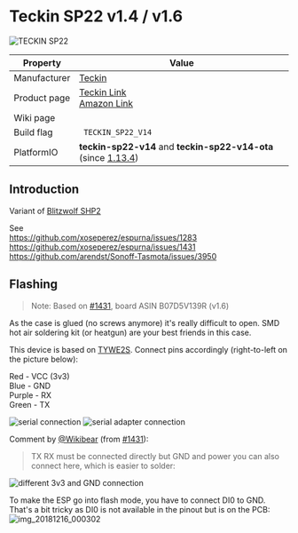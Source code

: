 # Teckin SP22 v1.4 / v1.6

![TECKIN SP22](images/devices/teckin-sp22.jpg)

|Property|Value|
|---|---|
|Manufacturer|[Teckin](https://teckinhome.com)|
|Product page|[Teckin Link](https://www.teckinhome.com/copy-of-sp-23)<br>[Amazon Link](https://www.amazon.de/gp/product/B07D5V139R)|
|Wiki page||
|Build flag|` TECKIN_SP22_V14`|
|PlatformIO|**teckin-sp22-v14** and **teckin-sp22-v14-ota** (since [1.13.4](https://github.com/xoseperez/espurna/releases/1.13.4))|

## Introduction

Variant of [Blitzwolf SHP2](Hardware-BLITZWOLF-BW-SHP2)

See  
https://github.com/xoseperez/espurna/issues/1283  
https://github.com/xoseperez/espurna/issues/1431  
https://github.com/arendst/Sonoff-Tasmota/issues/3950

## Flashing

> Note: Based on [#1431](https://github.com/xoseperez/espurna/issues/1431), board ASIN B07D5V139R (v1.6)

As the case is glued (no screws anymore) it's really difficult to open. SMD hot air soldering kit (or heatgun) are your best friends in this case.

This device is based on [TYWE2S](https://fccid.io/2ANDL-TYWE2S/User-Manual/Users-Manual-3596121). Connect pins accordingly (right-to-left on the picture below):

Red - VCC (3v3)  
Blue - GND  
Purple - RX  
Green - TX  

![serial connection](https://user-images.githubusercontent.com/3238360/50052913-5bb09a00-012c-11e9-9ac3-045d05786bd2.jpg)
![serial adapter connection](https://user-images.githubusercontent.com/3238360/50052962-0d4fcb00-012d-11e9-866a-e14304d2699e.jpg)

Comment by [@Wikibear](https://github.com/Wikibear) (from [#1431](https://github.com/xoseperez/espurna/issues/1431#issuecomment-451645344)):

> TX RX must be connected directly but GND and power you can also connect here, which is easier to solder: 

![different 3v3 and GND connection](https://user-images.githubusercontent.com/132763/51179894-e45f5900-18d7-11e9-9b75-79d215c1a9a7.png)



To make the ESP go into flash mode, you have to connect DI0 to GND. That's a bit tricky as DI0 is not available in the pinout but is on the PCB:
![img_20181216_000302](https://user-images.githubusercontent.com/3238360/50052940-c5c93f00-012c-11e9-98f6-ea244f524fab.jpg)
